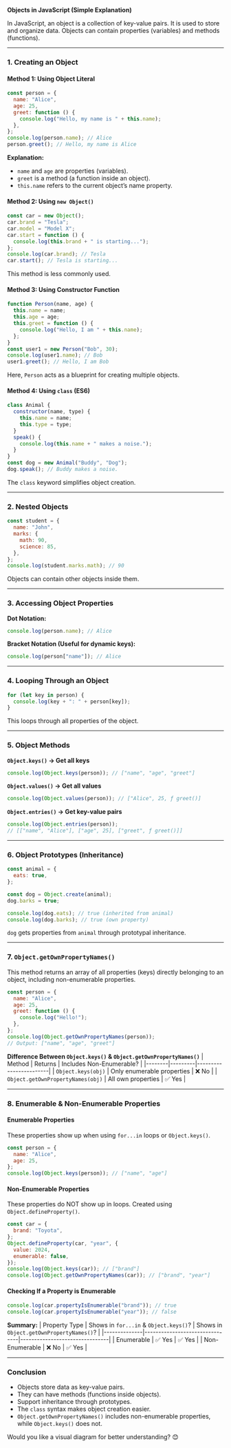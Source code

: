 **Objects in JavaScript (Simple Explanation)**

In JavaScript, an object is a collection of key-value pairs. It is used to store and organize data. Objects can contain properties (variables) and methods (functions).

---

### 1. Creating an Object

#### Method 1: Using Object Literal
```javascript
const person = {
  name: "Alice",
  age: 25,
  greet: function () {
    console.log("Hello, my name is " + this.name);
  },
};
console.log(person.name); // Alice
person.greet(); // Hello, my name is Alice
```
**Explanation:**
- `name` and `age` are properties (variables).
- `greet` is a method (a function inside an object).
- `this.name` refers to the current object’s name property.

#### Method 2: Using `new Object()`
```javascript
const car = new Object();
car.brand = "Tesla";
car.model = "Model X";
car.start = function () {
  console.log(this.brand + " is starting...");
};
console.log(car.brand); // Tesla
car.start(); // Tesla is starting...
```
This method is less commonly used.

#### Method 3: Using Constructor Function
```javascript
function Person(name, age) {
  this.name = name;
  this.age = age;
  this.greet = function () {
    console.log("Hello, I am " + this.name);
  };
}
const user1 = new Person("Bob", 30);
console.log(user1.name); // Bob
user1.greet(); // Hello, I am Bob
```
Here, `Person` acts as a blueprint for creating multiple objects.

#### Method 4: Using `class` (ES6)
```javascript
class Animal {
  constructor(name, type) {
    this.name = name;
    this.type = type;
  }
  speak() {
    console.log(this.name + " makes a noise.");
  }
}
const dog = new Animal("Buddy", "Dog");
dog.speak(); // Buddy makes a noise.
```
The `class` keyword simplifies object creation.

---

### 2. Nested Objects
```javascript
const student = {
  name: "John",
  marks: {
    math: 90,
    science: 85,
  },
};
console.log(student.marks.math); // 90
```
Objects can contain other objects inside them.

---

### 3. Accessing Object Properties

**Dot Notation:**
```javascript
console.log(person.name); // Alice
```
**Bracket Notation (Useful for dynamic keys):**
```javascript
console.log(person["name"]); // Alice
```

---

### 4. Looping Through an Object
```javascript
for (let key in person) {
  console.log(key + ": " + person[key]);
}
```
This loops through all properties of the object.

---

### 5. Object Methods

**`Object.keys()` → Get all keys**
```javascript
console.log(Object.keys(person)); // ["name", "age", "greet"]
```
**`Object.values()` → Get all values**
```javascript
console.log(Object.values(person)); // ["Alice", 25, ƒ greet()]
```
**`Object.entries()` → Get key-value pairs**
```javascript
console.log(Object.entries(person));
// [["name", "Alice"], ["age", 25], ["greet", ƒ greet()]]
```

---

### 6. Object Prototypes (Inheritance)
```javascript
const animal = {
  eats: true,
};

const dog = Object.create(animal);
dog.barks = true;

console.log(dog.eats); // true (inherited from animal)
console.log(dog.barks); // true (own property)
```
`dog` gets properties from `animal` through prototypal inheritance.

---

### 7. `Object.getOwnPropertyNames()`
This method returns an array of all properties (keys) directly belonging to an object, including non-enumerable properties.
```javascript
const person = {
  name: "Alice",
  age: 25,
  greet: function () {
    console.log("Hello!");
  },
};
console.log(Object.getOwnPropertyNames(person));
// Output: ["name", "age", "greet"]
```

**Difference Between `Object.keys()` & `Object.getOwnPropertyNames()`**
| Method | Returns | Includes Non-Enumerable? |
|--------|---------|------------------------|
| `Object.keys(obj)` | Only enumerable properties | ❌ No |
| `Object.getOwnPropertyNames(obj)` | All own properties | ✅ Yes |

---

### 8. Enumerable & Non-Enumerable Properties

#### **Enumerable Properties**
These properties show up when using `for...in` loops or `Object.keys()`.
```javascript
const person = {
  name: "Alice",
  age: 25,
};
console.log(Object.keys(person)); // ["name", "age"]
```

#### **Non-Enumerable Properties**
These properties do NOT show up in loops. Created using `Object.defineProperty()`.
```javascript
const car = {
  brand: "Toyota",
};
Object.defineProperty(car, "year", {
  value: 2024,
  enumerable: false,
});
console.log(Object.keys(car)); // ["brand"]
console.log(Object.getOwnPropertyNames(car)); // ["brand", "year"]
```

#### **Checking If a Property is Enumerable**
```javascript
console.log(car.propertyIsEnumerable("brand")); // true
console.log(car.propertyIsEnumerable("year")); // false
```

**Summary:**
| Property Type | Shows in `for...in` & `Object.keys()`? | Shows in `Object.getOwnPropertyNames()`? |
|--------------|--------------------------------|--------------------------------|
| Enumerable | ✅ Yes | ✅ Yes |
| Non-Enumerable | ❌ No | ✅ Yes |

---

### **Conclusion**
- Objects store data as key-value pairs.
- They can have methods (functions inside objects).
- Support inheritance through prototypes.
- The `class` syntax makes object creation easier.
- `Object.getOwnPropertyNames()` includes non-enumerable properties, while `Object.keys()` does not.

Would you like a visual diagram for better understanding? 😊

